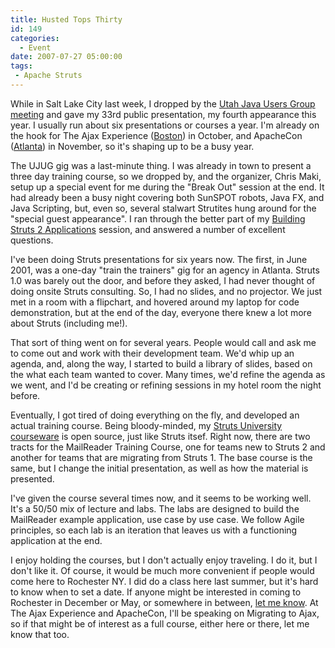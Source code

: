 ```yaml
---
title: Husted Tops Thirty
id: 149
categories:
  - Event
date: 2007-07-27 05:00:00
tags:
 - Apache Struts
---
```


While in Salt Lake City last week, I dropped by the [Utah Java Users Group meeting](http://www.ujug.org/web/) and gave my 33rd public presentation, my fourth appearance this year. I usually run about six presentations or courses a year. I'm already on the hook for The Ajax Experience ([Boston](http://ajaxexperience.techtarget.com/east/index.html)) in October, and ApacheCon ([Atlanta](http://www.us.apachecon.com/)) in November, so it's shaping up to be a busy year.

The UJUG gig was a last-minute thing. I was already in town to present a three day training course, so we dropped by, and the organizer, Chris Maki, setup up a special event for me during the "Break Out" session at the end. It had already been a busy night covering both SunSPOT robots, Java FX, and Java Scripting, but, even so, several stalwart Strutites hung around for the "special guest appearance". I ran through the better part of my [Building Struts 2 Applications](http://opensource.atlassian.com/confluence/oss/download/attachments/4942/building-s2-applications.pdf?version=2) session, and answered a number of excellent questions.

I've been doing Struts presentations for six years now. The first, in June 2001, was a one-day "train the trainers" gig for an agency in Atlanta. Struts 1.0 was barely out the door, and before they asked, I had never thought of doing onsite Struts consulting. So, I had no slides, and no projector. We just met in a room with a flipchart, and hovered around my laptop for code demonstration, but at the end of the day, everyone there knew a lot more about Struts (including me!).

That sort of thing went on for several years. People would call and ask me to come out and work with their development team. We'd whip up an agenda, and, along the way, I started to build a library of slides, based on the what each team wanted to cover. Many times, we'd refine the agenda as we went, and I'd be creating or refining sessions in my hotel room the night before.

Eventually, I got tired of doing everything on the fly, and developed an actual training course. Being bloody-minded, my [Struts University courseware](http://www.strutsuniversity.org/) is open source, just like Struts itsef. Right now, there are two tracts for the MailReader Training Course, one for teams new to Struts 2 and another for teams that are migrating from Struts 1\. The base course is the same, but I change the initial presentation, as well as how the material is presented.

I've given the course several times now, and it seems to be working well. It's a 50/50 mix of lecture and labs. The labs are designed to build the MailReader example application, use case by use case. We follow Agile principles, so each lab is an iteration that leaves us with a functioning application at the end.

I enjoy holding the courses, but I don't actually enjoy traveling. I do it, but I don't like it. Of course, it would be much more convenient if people would come here to Rochester NY. I did do a class here last summer, but it's hard to know when to set a date. If anyone might be interested in coming to Rochester in December or May, or somewhere in between, [let me know](http://husted.com/mentor/contact.html). At The Ajax Experience and ApacheCon, I'll be speaking on Migrating to Ajax, so if that might be of interest as a full course, either here or there, let me know that too.